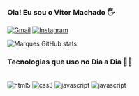 ### Ola! Eu sou o Vitor Machado 🖐️

[![Gmail](https://img.shields.io/badge/LinkedIn-0077B5?style=for-the-badge&logo=linkedin&logoColor=white)](https://www.linkedin.com/in/vitor-machado-92b52a2a2/)
[![Instagram](https://img.shields.io/badge/Instagram-E4405F?style=for-the-badge&logo=instagram&logoColor=white)](https://www.instagram.com/vitormachado_202/)

![Marques GitHub stats](https://github-readme-stats.vercel.app/api?username=devmmar&show_icons=true&theme=onedark)

### Tecnologias que uso no Dia a Dia 🧑‍💻

<div style="display: inline_block">
<br/>
 <img align="center" alt="html5" src="https://img.shields.io/badge/HTML5-E34F26?style=for-the-badge&logo=html5&logoColor=white" />
 <img align="center" alt="css3" src="https://img.shields.io/badge/CSS3-1572B6?style=for-the-badge&logo=css3&logoColor=white" />
 <img align="center" alt="javascript" src="https://img.shields.io/badge/JavaScript-F7DF1E?style=for-the-badge&logo=javascript&logoColor=black" />
 <img align="center" alt="javascript" src="https://img.shields.io/badge/C-00599C?style=for-the-badge&logo=c&logoColor=white" />

</div>
